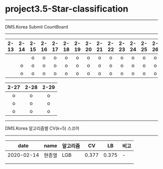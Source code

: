 # project3.5-Star-classification

<hr />
DMS.Korea Submit CountBoard 
<hr />

| 2-13 | 2-14 | 2-15 | 2-16 | 2-17 | 2-18 | 2-19 | 2-20 | 2-21 | 2-22 | 2-23 | 2-24 | 2-25 | 2-26 |
|:----:|:----:|:----:|:----:|:----:|:----:|:----:|:----:|:----:|:----:|:----:|:----:|:----:|:----:|
|     |      |   o  |   o  |  o   |   o  |   o   |  o  |   o  |   o  |   o  |  o   |   o  |   o  |
|     |   o  |   o  |   o  |  o   |   o  |   o   |  o  |   o  |   o  |   o  |  o   |   o  |   o  |
|     |   o  |   o  |   o  |  o   |   o  |   o   |  o  |   o  |   o  |   o  |  o   |   o  |   o  |

| 2-27 | 2-28 | 2-29 | 
|:----:|:----:|:----:|
|   o  |   o  |   o  |
|   o  |   o  |   o  |
|   o  |   o  |   o  |



<hr />
DMS.Korea 알고리즘별 CV(k=5) 스코어 
<hr />

| date| name | 알고리즘 | CV | LB | 비고 |
|-----|------|---------|----|-----|-----|
| 2020-02-14 | 현종열 | LGB | 0.377 | 0.375 | -|
|  |  |  |  |  |  |
|  |  |  |  |  |  |


